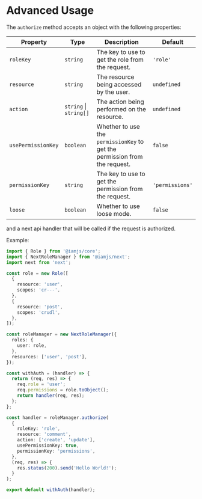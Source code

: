 # Advanced Usage

The `authorize` method accepts an object with the following properties:

| Property           | Type                   | Description                                                                | Default         |
| ------------------ | ---------------------- | -------------------------------------------------------------------------- | --------------- |
| `roleKey`          | `string`               | The key to use to get the role from the request.                           | `'role'`        |
| `resource`         | `string`               | The resource being accessed by the user.                                   | `undefined`     |
| `action`           | `string` \| `string[]` | The action being performed on the resource.                                | `undefined`     |
| `usePermissionKey` | `boolean`              | Whether to use the `permissionKey` to get the permission from the request. | `false`         |
| `permissionKey`    | `string`               | The key to use to get the permission from the request.                     | `'permissions'` |
| `loose`            | `boolean`              | Whether to use loose mode.                                                 | `false`         |

and a next api handler that will be called if the request is authorized.

Example:

```ts
import { Role } from '@iamjs/core';
import { NextRoleManager } from '@iamjs/next';
import next from 'next';

const role = new Role([
  {
    resource: 'user',
    scopes: 'cr---',
  },
  {
    resource: 'post',
    scopes: 'crudl',
  },
]);

const roleManager = new NextRoleManager({
  roles: {
    user: role,
  },
  resources: ['user', 'post'],
});

const withAuth = (handler) => {
  return (req, res) => {
    req.role = 'user';
    req.permissions = role.toObject();
    return handler(req, res);   
  };
};

const handler = roleManager.authorize(
  {
    roleKey: 'role',
    resource: 'comment',
    action: ['create', 'update'],
    usePermissionKey: true,
    permissionKey: 'permissions',
  },
  (req, res) => {
    res.status(200).send('Hello World!');
  }
);

export default withAuth(handler);
```
